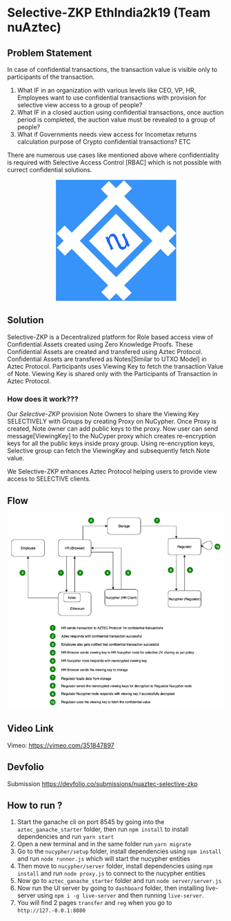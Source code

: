 

# Selective-ZKP EthIndia2k19 (Team nuAztec)

## Problem Statement        
In case of confidential transactions, the transaction value is visible only to participants of the transaction. 
1. What IF in an organization with various levels like CEO, VP, HR, Employees want to use confidential transactions with provision for selective view access to a group of people?
2. What IF in a closed auction using confidential transactions, once auction period is completed, the auction value must be revealed to a group of people?
3. What if Governments needs view access for Incometax returns calculation purpose of Crypto confidential transactions? ETC

There are numerous use cases like mentioned above where confidentiality is required with Selective Access Control [RBAC] which is not possible with currect confidential solutions.

<p align="center">
  <img src="logo.png">
</p>

## Solution
Selective-ZKP is a Decentralized platform for Role based access view of Confidential Assets created using Zero Knowledge Proofs. These Confidential Assets are created and transfered using Aztec Protocol. Confidential Assets are transfered as Notes[Similar to UTXO Model] in Aztec Protocol. Participants uses Viewing Key to fetch the transaction Value of Note. Viewing Key is shared only with the Participants of Transaction in Aztec Protocol.

### How does it work???
Our <i>Selective-ZKP</i> provision Note Owners to share the Viewing Key SELECTIVELY with Groups by creating Proxy on NuCypher. Once Proxy is created, Note owner can add public keys to the proxy. Now user can send message[ViewingKey] to the NuCyper proxy which creates re-encryption keys for all the public keys inside proxy group. Using re-encryption keys, Selective group can fetch the ViewingKey and subsequently fetch Note value.

We Selective-ZKP enhances Aztec Protocol helping users to provide view access to SELECTIVE clients.



## Flow
![Flow](Flow.png)


## Video Link
Vimeo: https://vimeo.com/351847897

## Devfolio
Submission https://devfolio.co/submissions/nuaztec-selective-zkp

## How to run ?

1. Start the ganache cli on port 8545 by going into the `aztec_ganache_starter` folder, then run `npm install` to install dependencies and run `yarn start`
2. Open a new terminal and in the same folder run `yarn migrate`
3. Go to the `nucypher/setup` folder, install dependencies using `npm install` and run `node runner.js` which will start the nucypher entities
4. Then move to `nucypher/server` folder, install dependencies using `npm install` and run `node proxy.js` to connect to the nucypher entities
5. Now go to `aztec_ganache_starter` folder and run `node server/server.js`
6. Now run the UI server by going to `dashboard` folder, then installing live-server using `npm i -g live-server` and then running `live-server`.
7. You will find 2 pages `transfer` and `reg` when you go to `http://127.-0.0.1:8080`
